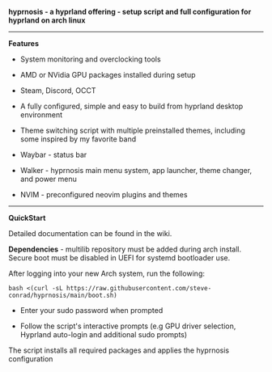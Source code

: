 **hyprnosis - a hyprland offering - setup script and full configuration for hyprland on arch linux**

-----------------------------------------------------------------------

**Features**

- System monitoring and overclocking tools
- AMD or NVidia GPU packages installed during setup
- Steam, Discord, OCCT
- A fully configured, simple and easy to build from hyprland desktop environment
- Theme switching script with multiple preinstalled themes, including some inspired by my favorite band

- Waybar - status bar
- Walker - hyprnosis main menu system, app launcher, theme changer, and power menu
- NVIM - preconfigured neovim plugins and themes

----------------------------------------------------------------------

**QuickStart**

Detailed documentation can be found in the wiki.

**Dependencies** - multilib repository must be added during arch install. Secure boot must be disabled in UEFI for systemd bootloader use.

After logging into your new Arch system, run the following:

    bash <(curl -sL https://raw.githubusercontent.com/steve-conrad/hyprnosis/main/boot.sh)

- Enter your sudo password when prompted

- Follow the script's interactive prompts (e.g GPU driver selection, Hyprland auto-login and additional sudo prompts)

The script installs all required packages and applies the hyprnosis configuration
